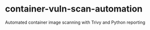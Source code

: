 # container-vuln-scan-automation
Automated container image scanning with Trivy and Python reporting
